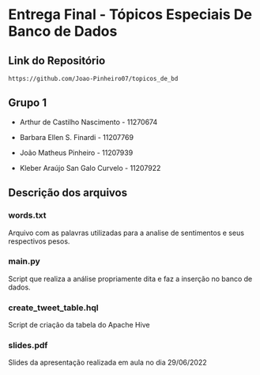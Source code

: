# Entrega Final - Tópicos Especiais De Banco de Dados

## Link do Repositório
    https://github.com/Joao-Pinheiro07/topicos_de_bd

## Grupo 1

 - Arthur de Castilho Nascimento - 11270674

 - Barbara Ellen S. Finardi - 11207769

 - João Matheus Pinheiro - 11207939

 - Kleber Araújo San Galo Curvelo - 11207922
 
 ## Descrição dos arquivos
 ### words.txt
 Arquivo com as palavras utilizadas para a analise de sentimentos e seus respectivos pesos.
 ### main.py
 Script que realiza a análise propriamente dita e faz a inserção no banco de dados.
 ### create_tweet_table.hql
 Script de criação da tabela do Apache Hive
 ### slides.pdf
 Slides da apresentação realizada em aula no dia 29/06/2022

